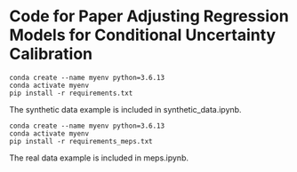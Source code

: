 # Code for Paper Adjusting Regression Models for Conditional Uncertainty Calibration

```
conda create --name myenv python=3.6.13
conda activate myenv
pip install -r requirements.txt
```

The synthetic data example is included in synthetic_data.ipynb. 

```
conda create --name myenv python=3.6.13
conda activate myenv
pip install -r requirements_meps.txt 
```

The real data example is included in meps.ipynb. 